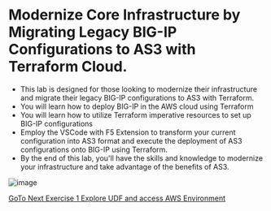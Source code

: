 
Modernize Core Infrastructure by Migrating Legacy BIG-IP Configurations to AS3 with Terraform Cloud.
===================================================================================================

- This lab is designed for those looking to modernize their infrastructure and migrate their legacy BIG-IP configurations to AS3 with Terraform. 
- You will learn how to deploy BIG-IP in the AWS cloud using Terraform 
- You will learn how to utilize Terraform imperative resources to set up BIG-IP configurations
- Employ the VSCode with F5 Extension to transform your current configuration into AS3 format and execute the deployment of AS3 configurations onto BIG-IP using Terraform.
- By the end of this lab, you'll have the skills and knowledge to modernize your infrastructure and take advantage of the benefits of AS3.

![image](https://github.com/f5businessdevelopment/bigipworkshop/assets/13858248/37354055-ff8e-408b-b829-436b8771fc4c)

[GoTo Next Exercise 1 Explore UDF and access AWS Environment](ex1.md)
